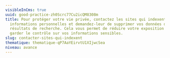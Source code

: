 ```yaml
---
visibleInCms: true
uuid: good-practice-zh0Scrc77Cu2icQM8308m
title: Pour protéger votre vie privée, contactez les sites qui indexent vos
  informations personnelles et demandez-leur de supprimer vos données des
  résultats de recherche. Cela vous permet de réduire votre exposition et de
  garder le contrôle sur vos informations sensibles.
slug: contacter-sites-qui-indexent
thematique: thematique-qP7AaYEirvtU1XIjwcSea
niveau: avance
---
```

